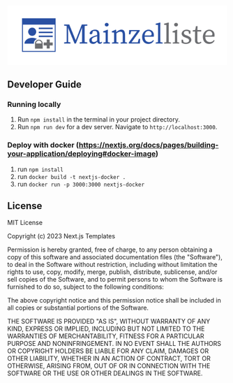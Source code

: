 ![Mainzelliste Logo](./public/images/logo/mainzelliste-logo-650.png)

## Developer Guide
### Running locally
1. Run `npm install` in the terminal in your project directory.
2. Run `npm run dev` for a dev server. Navigate to `http://localhost:3000`.

### Deploy with docker (https://nextjs.org/docs/pages/building-your-application/deploying#docker-image)
1. run `npm install`
2. run `docker build -t nextjs-docker .`
3. run `docker run -p 3000:3000 nextjs-docker`

## License
MIT License

Copyright (c) 2023 Next.js Templates

Permission is hereby granted, free of charge, to any person obtaining a copy
of this software and associated documentation files (the "Software"), to deal
in the Software without restriction, including without limitation the rights
to use, copy, modify, merge, publish, distribute, sublicense, and/or sell
copies of the Software, and to permit persons to whom the Software is
furnished to do so, subject to the following conditions:

The above copyright notice and this permission notice shall be included in all
copies or substantial portions of the Software.

THE SOFTWARE IS PROVIDED "AS IS", WITHOUT WARRANTY OF ANY KIND, EXPRESS OR
IMPLIED, INCLUDING BUT NOT LIMITED TO THE WARRANTIES OF MERCHANTABILITY,
FITNESS FOR A PARTICULAR PURPOSE AND NONINFRINGEMENT. IN NO EVENT SHALL THE
AUTHORS OR COPYRIGHT HOLDERS BE LIABLE FOR ANY CLAIM, DAMAGES OR OTHER
LIABILITY, WHETHER IN AN ACTION OF CONTRACT, TORT OR OTHERWISE, ARISING FROM,
OUT OF OR IN CONNECTION WITH THE SOFTWARE OR THE USE OR OTHER DEALINGS IN THE
SOFTWARE.
